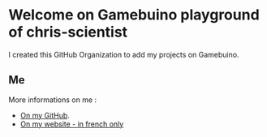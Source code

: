 
# Welcome on Gamebuino playground of chris-scientist

I created this GitHub Organization to add my projects on Gamebuino.

## Me

More informations on me :
* [On my GitHub](https://github.com/chris-scientist).
* [On my website - in french only](https://chris-scientist.github.io)